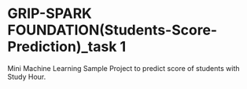 # GRIP-SPARK FOUNDATION(Students-Score-Prediction)_task 1
Mini Machine Learning Sample Project to predict score of students with Study Hour.
